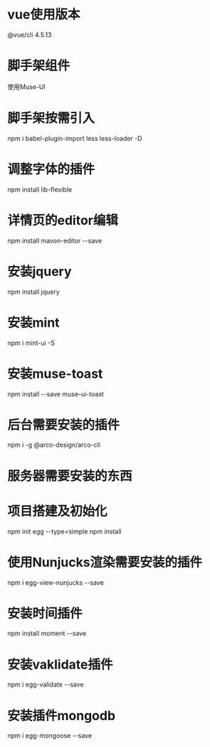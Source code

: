 # vue使用版本
@vue/cli 4.5.13 
# 脚手架组件
使用Muse-UI
# 脚手架按需引入
npm i babel-plugin-import less less-loader -D
# 调整字体的插件
npm install lib-flexible
# 详情页的editor编辑
npm install mavon-editor --save
# 安装jquery
npm install jquery
# 安装mint
npm i mint-ui -S
# 安装muse-toast
npm install --save muse-ui-toast


# 后台需要安装的插件
npm i -g @arco-design/arco-cli




# 服务器需要安装的东西

# 项目搭建及初始化
npm init egg --type=simple
npm install

# 使用Nunjucks渲染需要安装的插件
npm i egg-view-nunjucks --save

# 安装时间插件
npm install moment --save

# 安装vaklidate插件
npm i egg-validate --save

# 安装插件mongodb
npm i egg-mongoose --save

